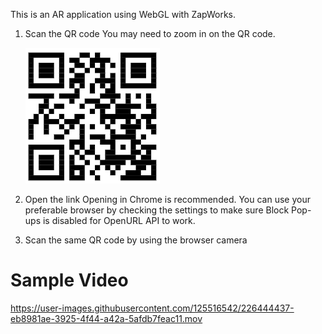 This is an AR application using WebGL with ZapWorks.

1. Scan the QR code
   You may need to zoom in on the QR code.
   
   ![QR](ar_business_intro.png "QR")
2. Open the link
   Opening in Chrome is recommended.
   You can use your preferable browser by checking the settings to make sure Block Pop-ups is disabled for OpenURL API to work.
3. Scan the same QR code by using the browser camera

# Sample Video

https://user-images.githubusercontent.com/125516542/226444437-eb8981ae-3925-4f44-a42a-5afdb7feac11.mov

